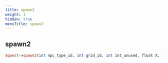 ```yaml
---
title: spawn2
weight: 1
hidden: true
menuTitle: spawn2
---
```

## spawn2
```perl
$quest->spawn2(int npc_type_id, int grid_id, int int_unused, float X, float Y, float Z, float heading)
```